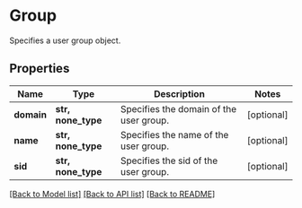 # Group

Specifies a user group object.

## Properties
Name | Type | Description | Notes
------------ | ------------- | ------------- | -------------
**domain** | **str, none_type** | Specifies the domain of the user group. | [optional] 
**name** | **str, none_type** | Specifies the name of the user group. | [optional] 
**sid** | **str, none_type** | Specifies the sid of the user group. | [optional] 

[[Back to Model list]](../README.md#documentation-for-models) [[Back to API list]](../README.md#documentation-for-api-endpoints) [[Back to README]](../README.md)


